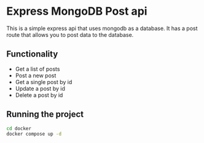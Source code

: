 # Express MongoDB Post api

This is a simple express api that uses mongodb as a database. It has a post route that allows you to post data to the database.

## Functionality

- Get a list of posts
- Post a new post
- Get a single post by id
- Update a post by id
- Delete a post by id

## Running the project

```bash
cd docker
docker compose up -d
```
